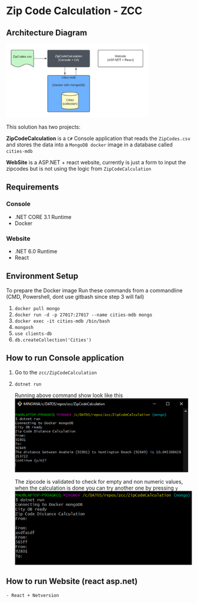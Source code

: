 # Zip Code Calculation - ZCC

## Architecture Diagram

<img src="Architecture.jpg" alt="ZipCodeCalculation arquitecture diagram" style="height: 200px"/>

This solution has two projects:

**ZipCodeCalculation** is a `C#` Console application that reads the `ZipCodes.csv` and stores the data into a `MongoDB docker` image in a database called `cities-mdb`

**WebSite** is a ASP.NET + react website, currently is just a form to input the zipcodes but is not using the logic from `ZipCodeCalculation`

## Requirements

### Console

-   .NET CORE 3.1 Runtime
-   Docker

### Website

-   .NET 6.0 Runtime
-   React

## Environment Setup

To prepare the Docker image Run these commands from a commandline (CMD, Powershell, dont use gitbash since step 3 will fail)

1. `docker pull mongo`
2. `docker run -d -p 27017:27017 --name cities-mdb mongo`
3. `docker exec -it cities-mdb /bin/bash`
4. `mongosh`
5. `use clients-db`
6. `db.createCollection('Cities')`

## How to run Console application

1. Go to the `zcc/ZipCodeCalculation`
2. `dotnet run`
   <br />

    Running above command show look like this <br />
    <img src="ConsoleSS.png" alt="ZipCodeCalculation console output" style="height: 200px"/>

    The zipcode is validated to check for empty and non numeric values, when the calculation is done you can try another one by pressing `y`
    <img src="ConsoleSS_02.png" alt="ZipCode validation" style="height: 200px"/>

## How to run Website (react asp.net)

    - React + Netversion

